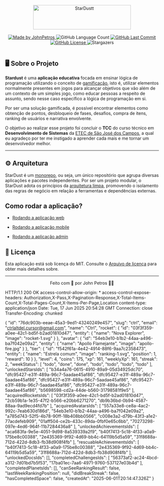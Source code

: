 <div align="center">
  <img width="320" height="80" src="https://aukqejqsiqsqowafpppb.supabase.co/storage/v1/object/public/images/marketing/logo.png" alt="StarDustt" />
</div>

<br />

<div align="center" >
   <a href="https://github.com/JohnPetros">
      <img alt="Made by JohnPetros" src="https://img.shields.io/badge/made%20by-JohnPetros-blueviolet">
   </a>
   <img alt="GitHub Language Count" src="https://img.shields.io/github/languages/count/JohnPetros/stardust">
   <a href="https://github.com/JohnPetros/stardust/commits/main">
      <img alt="GitHub Last Commit" src="https://img.shields.io/github/last-commit/JohnPetros/stardust">
   </a>
  </a>
   </a>
   <a href="https://github.com/JohnPetros/stardust/blob/main/LICENSE.md">
      <img alt="GitHub License" src="https://img.shields.io/github/license/JohnPetros/stardust">
   </a>
    <img alt="Stargazers" src="https://img.shields.io/github/stars/JohnPetros/stardust?style=social">
</div>
<br>

## 🖥️ Sobre o Projeto

**Stardust** é uma **aplicação educativa** focada em ensinar lógica de
programação utilizando o conceito de
[gamificação](https://www.ludospro.com.br/blog/o-que-e-gamificacao), isto é,
utilizar elementos normalmente presentes em jogos para alcançar objetivos que
vão além de um contexto de um simples jogo, como educar pessoas a respeito de
assunto, sendo nesse caso específico a lógica de programação em si.

Por ser uma solução gamificada, é possível encontrar elementos como obtenção de
pontos, desbloqueio de fases, desafios, compra de itens, ranking de usuários e
narrativa envolvente.

O objetivo ao realizar esse projeto foi concluir o **TCC** do curso técnico em
**Desenvolvimento de Sistemas** da
[ETEC de São José dos Campos](https://www.etecsjcampos.com.br/), a qual eu
agradeço por ter me instigado a aprender cada mais e me tornar um desenvolvedor
melhor.

---

## ⚙️ Arquitetura

StarDust é um [monorepo](https://monorepo.tools/), ou seja, um único repositório que agrupa diversas aplicações e pacotes independentes. Por ser um projeto modular, o StarDust adota os princípios da [arquitetura limpa](https://blog.cleancoder.com/uncle-bob/2012/08/13/the-clean-architecture.html), promovendo o isolamento das regras de negócio em relação a ferramentas e dependências externas.

## Como rodar a aplicação?

- [Rodando a aplicação web](https://github.com/JohnPetros/stardust/wiki/Aplica%C3%A7%C3%A3o-web#executando-a-aplica%C3%A7%C3%A3o)

- [Rodando a aplicação mobile](https://github.com/JohnPetros/stardust/wiki/Aplica%C3%A7%C3%A3o-mobile)

- [Rodando a aplicação admin](https://github.com/JohnPetros/stardust/wiki/Aplica%C3%A7%C3%A3o-admin)


## 📝 Licença

Esta aplicação está sob licença do MIT. Consulte o [Arquivo de licença](LICENSE)
para obter mais detalhes sobre.

---

<p align="center">
  Feito com 💜 por John Petros 👋🏻
</p>

HTTP/1.1 200 OK
access-control-allow-origin: *
access-control-expose-headers: Authorization,X-Pass,X-Pagination-Response,X-Total-Items-Count,X-Total-Pages-Count,X-Items-Per-Page,Location
content-type: application/json
Date: Tue, 17 Jun 2025 20:54:28 GMT
Connection: close
Transfer-Encoding: chunked

{
  "id": "76dc903b-eeae-45a3-9ed1-43240249e457",
  "slug": "ctrl",
  "email": "ctrlaltdel.cursor@gmail.com",
  "name": "Ctrl",
  "rocket": {
    "id": "03f3f359-a0ee-42c1-bd5f-b2ad01810d47",
    "entity": {
      "name": "Nova Explorer",
      "image": "rocket-1.svg"
    }
  },
  "avatar": {
    "id": "54eb3e10-b1b2-44aa-a496-ba7f042e09a2",
    "entity": {
      "name": "Apollo Flamejante",
      "image": "apollo-fire.jpg"
    }
  },
  "tier": {
    "id": "f542f61a-4e42-4914-88f6-9aa7c2358473",
    "entity": {
      "name": "Estrela comum",
      "image": "ranking-1.svg",
      "position": 1,
      "reward": 10
    }
  },
  "level": 4,
  "coins": 175,
  "xp": 161,
  "weeklyXp": 161,
  "streak": 2,
  "weekStatus": [
    "todo",
    "done",
    "done",
    "todo",
    "todo",
    "todo",
    "todo"
  ],
  "unlockedStarsIds": [
    "b34a4a76-0615-4910-89a9-05d34925dc70",
    "dfc95427-e31f-489a-96c7-5aadae45af86",
    "dfc95427-e31f-489a-96c7-5aadae45af86",
    "dfc95427-e31f-489a-96c7-5aadae45af86",
    "dfc95427-e31f-489a-96c7-5aadae45af86",
    "dfc95427-e31f-489a-96c7-5aadae45af86",
    "b5698598-cd2a-44de-b560-31798581f9e5"
  ],
  "acquiredRocketsIds": [
    "03f3f359-a0ee-42c1-bd5f-b2ad01810d47",
    "2cb59b1a-1e35-47f2-b566-e20bb6271270",
    "db9b36bd-0b94-4587-88aa-9ad9ecd4fd7b"
  ],
  "acquiredAvatarsIds": [
    "557a33e8-ce8a-4ac2-992c-7eab630d186d",
    "54eb3e10-b1b2-44aa-a496-ba7f042e09a2",
    "a785d743-52f5-4b78-90ff-18b408bb0566",
    "c008e3a2-d79b-43f3-a1e2-77acdefeb909",
    "01aff504-ce2b-433c-89da-0fbf0e65c6bb",
    "70273298-097e-4ed6-964f-11b7284436a8"
  ],
  "unlockedAchievementsIds": [
    "aca683fa-9e5e-4051-9d98-8a539339a2f9",
    "b40f7413-5c18-4f33-a0a9-175be8c00388",
    "2e435369-9f92-4d69-bb4c-64119b5d5a59",
    "31f8688a-712d-422d-8db3-fb38d908f4fb"
  ],
  "rescuableAchievementsIds": [
    "b40f7413-5c18-4f33-a0a9-175be8c00388",
    "2e435369-9f92-4d69-bb4c-64119b5d5a59",
    "31f8688a-712d-422d-8db3-fb38d908f4fb"
  ],
  "unlockedDocsIds": [],
  "completedChallengesIds": [
    "56373af2-ac24-4bcd-a312-7d01bd7b5f53",
    "17ba01ec-7aa6-4971-9760-537127e03b4d"
  ],
  "completedPlanetsIds": [],
  "canSeeRankingResult": false,
  "lastWeekRankingPosition": null,
  "didBreakStreak": false,
  "hasCompletedSpace": false,
  "createdAt": "2025-06-01T20:14:47.326Z"
}
